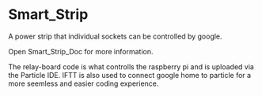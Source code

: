 # Smart_Strip
A power strip that individual sockets can be controlled by google.

Open Smart_Strip_Doc for more information. 

The relay-board code is what controlls the raspberry pi and is uploaded via the Particle IDE. IFTT is also used to connect 
google home to particle for a more seemless and easier coding experience.

